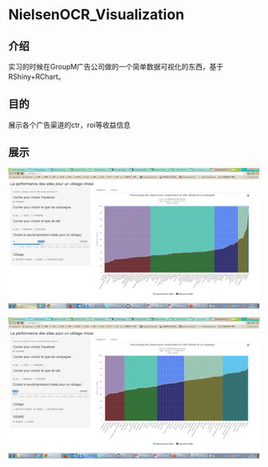 # NielsenOCR_Visualization

## 介绍
实习的时候在GroupM广告公司做的一个简单数据可视化的东西，基于RShiny+RChart。

## 目的
展示各个广告渠道的ctr，roi等收益信息

## 展示

![](https://github.com/ShangzhiH/NielsenOCR_Visualization/blob/master/CapturePic/Sans%20titre1.png)

![](https://github.com/ShangzhiH/NielsenOCR_Visualization/blob/master/CapturePic/Sans%20titre2.png)
